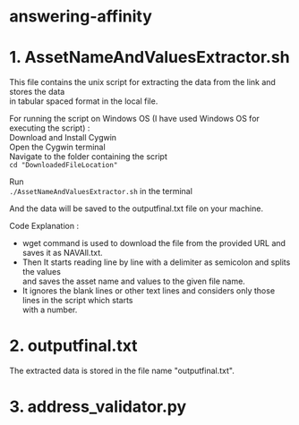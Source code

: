 # answering-affinity

# 1. AssetNameAndValuesExtractor.sh

This file contains the unix script for extracting the data from the link and stores the data <br> 
in tabular spaced format in the local file.

  For running the script on Windows OS (I have used Windows OS for executing the script) :<br>
  Download and Install Cygwin <br>
  Open the Cygwin terminal <br>
  Navigate to the folder containing the script <br>
  ``` cd "DownloadedFileLocation" ```
  
  Run <br> ``` ./AssetNameAndValuesExtractor.sh ``` in the terminal <br>

And the data will be saved to the outputfinal.txt file on your machine. <br>

Code Explanation : <br>

 - wget command is used to download the file from the provided URL and saves it as NAVAll.txt. <br>
 - Then It starts reading line by line with a delimiter as semicolon and splits the values <br>
   and saves the asset name and values to the given file name. <br>
 - It ignores the blank lines or other text lines and considers only those lines in the script which starts <br> with a number. 


# 2. outputfinal.txt

The extracted data is stored in the file name "outputfinal.txt".

# 3. address_validator.py 

  

